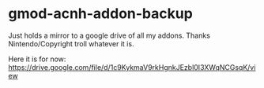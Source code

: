 # gmod-acnh-addon-backup
Just holds a mirror to a google drive of all my addons. Thanks Nintendo/Copyright troll whatever it is.

Here it is for now:
https://drive.google.com/file/d/1c9KykmaV9rkHgnkJEzbl0I3XWqNCGsqK/view
